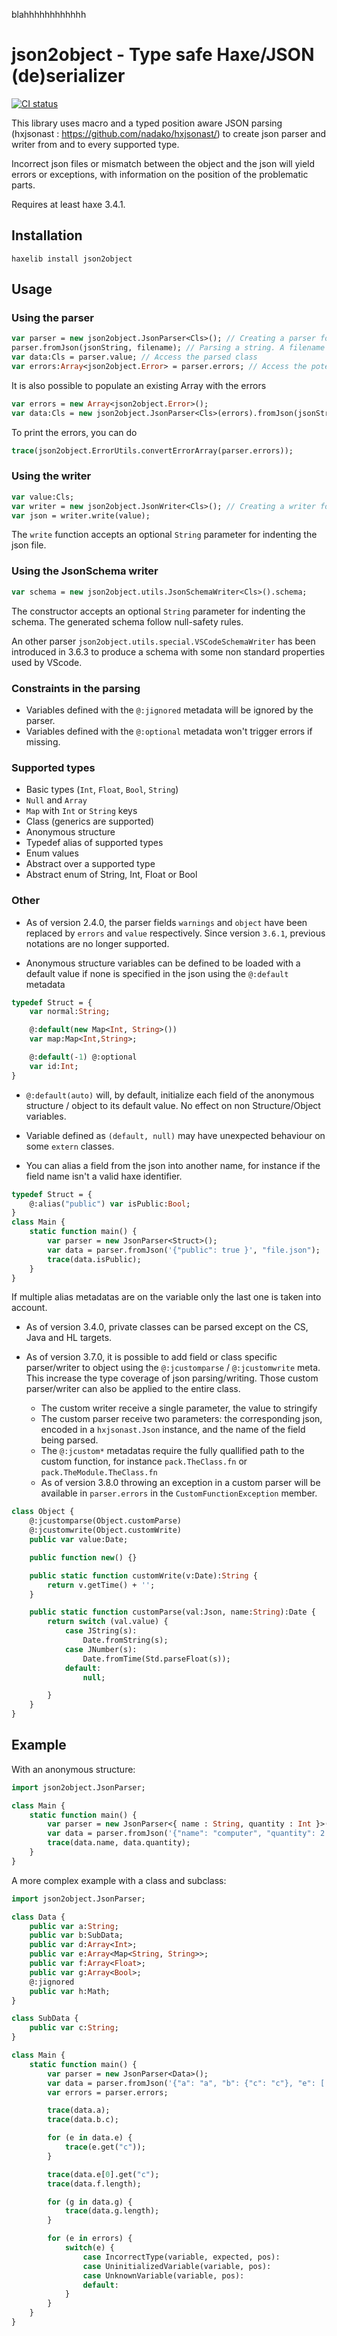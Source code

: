 
blahhhhhhhhhhhh
# json2object - Type safe Haxe/JSON (de)serializer

[![CI status](https://github.com/elnabo/json2object/actions/workflows/main.yaml/badge.svg)](https://github.com/elnabo/json2object/actions/workflows/main.yaml)

This library uses macro and a typed position aware JSON parsing (hxjsonast : <https://github.com/nadako/hxjsonast/>) to create json parser and writer from and to every supported type.

Incorrect json files or mismatch between the object and the json will yield errors or exceptions, with information on the position of the problematic parts.

Requires at least haxe 3.4.1.

## Installation

```
haxelib install json2object
```

## Usage

### Using the parser
```haxe
var parser = new json2object.JsonParser<Cls>(); // Creating a parser for Cls class
parser.fromJson(jsonString, filename); // Parsing a string. A filename is specified for errors management
var data:Cls = parser.value; // Access the parsed class
var errors:Array<json2object.Error> = parser.errors; // Access the potential errors yield during the parsing
```

It is also possible to populate an existing Array with the errors
```haxe
var errors = new Array<json2object.Error>();
var data:Cls = new json2object.JsonParser<Cls>(errors).fromJson(jsonString, filename);
```

To print the errors, you can do
```haxe
trace(json2object.ErrorUtils.convertErrorArray(parser.errors));
```

### Using the writer
```haxe
var value:Cls;
var writer = new json2object.JsonWriter<Cls>(); // Creating a writer for Cls class
var json = writer.write(value);
```

The `write` function accepts an optional `String` parameter for indenting the json file.

### Using the JsonSchema writer
```haxe
var schema = new json2object.utils.JsonSchemaWriter<Cls>().schema;
```

The constructor accepts an optional `String` parameter for indenting the schema. The generated schema follow null-safety rules.

An other parser `json2object.utils.special.VSCodeSchemaWriter` has been introduced in 3.6.3 to produce a schema with some non standard properties used by VScode.

### Constraints in the parsing

- Variables defined with the `@:jignored` metadata will be ignored by the parser.
- Variables defined with the `@:optional` metadata won't trigger errors if missing.

### Supported types

- Basic types (`Int`, `Float`, `Bool`, `String`)
- `Null` and `Array`
- `Map` with `Int` or `String` keys
- Class (generics are supported)
- Anonymous structure
- Typedef alias of supported types
- Enum values
- Abstract over a supported type
- Abstract enum of String, Int, Float or Bool

### Other

- As of version 2.4.0, the parser fields `warnings` and `object` have been replaced by `errors` and `value` respectively. Since version `3.6.1`, previous notations are no longer supported.

- Anonymous structure variables can be defined to be loaded with a default value if none is specified in the json using the `@:default` metadata
```haxe
typedef Struct = {
	var normal:String;

	@:default(new Map<Int, String>())
	var map:Map<Int,String>;

	@:default(-1) @:optional
	var id:Int;
}
```

- `@:default(auto)` will, by default, initialize each field of the anonymous structure / object to its default value. No effect on non Structure/Object variables.

- Variable defined as `(default, null)` may have unexpected behaviour on some `extern` classes.

- You can alias a field from the json into another name, for instance if the field name isn't a valid haxe identifier.
```haxe
typedef Struct = {
	@:alias("public") var isPublic:Bool;
}
class Main {
	static function main() {
		var parser = new JsonParser<Struct>();
		var data = parser.fromJson('{"public": true }', "file.json");
		trace(data.isPublic);
	}
}
```
If multiple alias metadatas are on the variable only the last one is taken into account.

- As of version 3.4.0, private classes can be parsed except on the CS, Java and HL targets.

- As of version 3.7.0, it is possible to add field or class specific parser/writer to object using the `@:jcustomparse` / `@:jcustomwrite` meta. This increase the type coverage of json parsing/writing. Those custom parser/writer can also be applied to the entire class.
	- The custom writer receive a single parameter, the value to stringify
	- The custom parser receive two parameters: the corresponding json, encoded in a `hxjsonast.Json` instance, and the name of the field being parsed.
	- The `@:jcustom*` metadatas require the fully quallified path to the custom function, for instance `pack.TheClass.fn` or `pack.TheModule.TheClass.fn`
	- As of version 3.8.0 throwing an exception in a custom parser will be available in `parser.errors` in the `CustomFunctionException` member.
```haxe
class Object {
	@:jcustomparse(Object.customParse)
	@:jcustomwrite(Object.customWrite)
	public var value:Date;

	public function new() {}

	public static function customWrite(v:Date):String {
		return v.getTime() + '';
	}

	public static function customParse(val:Json, name:String):Date {
		return switch (val.value) {
			case JString(s):
				Date.fromString(s);
			case JNumber(s):
				Date.fromTime(Std.parseFloat(s));
			default:
				null;

		}
	}
}
```

## Example

With an anonymous structure:
```haxe
import json2object.JsonParser;

class Main {
	static function main() {
		var parser = new JsonParser<{ name : String, quantity : Int }>();
		var data = parser.fromJson('{"name": "computer", "quantity": 2 }', "file.json");
		trace(data.name, data.quantity);
	}
}
```

A more complex example with a class and subclass:
```haxe
import json2object.JsonParser;

class Data {
	public var a:String;
	public var b:SubData;
	public var d:Array<Int>;
	public var e:Array<Map<String, String>>;
	public var f:Array<Float>;
	public var g:Array<Bool>;
	@:jignored
	public var h:Math;
}

class SubData {
	public var c:String;
}

class Main {
	static function main() {
		var parser = new JsonParser<Data>();
		var data = parser.fromJson('{"a": "a", "b": {"c": "c"}, "e": [ { "c": "1" }, { "c": "2" } ], "f": [], "g": [ true ] }', "file.json");
		var errors = parser.errors;

		trace(data.a);
		trace(data.b.c);

		for (e in data.e) {
			trace(e.get("c"));
		}

		trace(data.e[0].get("c");
		trace(data.f.length);

		for (g in data.g) {
			trace(data.g.length);
		}

		for (e in errors) {
			switch(e) {
				case IncorrectType(variable, expected, pos):
				case UninitializedVariable(variable, pos):
				case UnknownVariable(variable, pos):
				default:
			}
		}
	}
}
```
